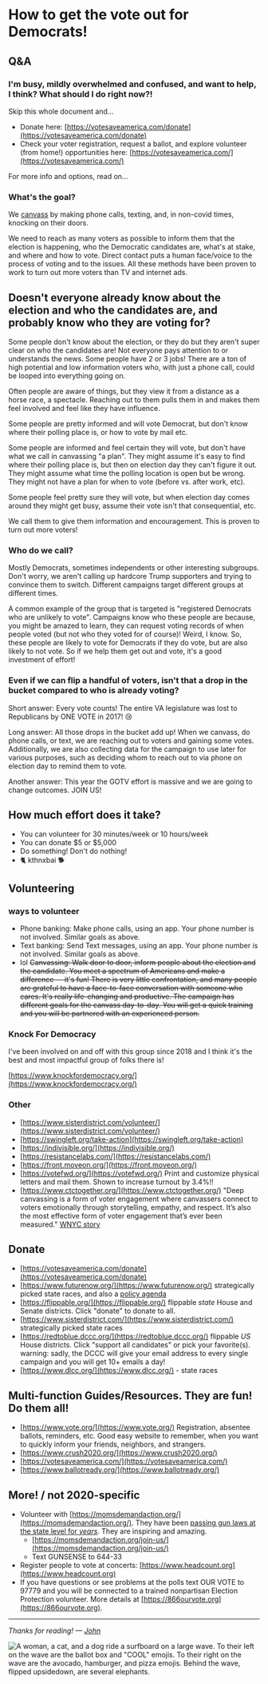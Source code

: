 # How to get the vote out for Democrats!

## Q&A

### I'm busy, mildly overwhelmed and confused, and want to help, I think? What should I do right now?!

Skip this whole document and...
 * Donate here: [https://votesaveamerica.com/donate](https://votesaveamerica.com/donate)
 * Check your voter registration, request a ballot, and explore volunteer (from home!) opportunities here: [https://votesaveamerica.com/](https://votesaveamerica.com/)

For more info and options, read on...

### What's the goal?

We [canvass](https://en.wikipedia.org/wiki/Canvassing) by making phone calls, texting, and, in non-covid times, knocking on their doors.

We need to reach as many voters as possible to inform them that the election is happening,
who the Democratic candidates are, what's at stake, and where and how to vote. Direct contact puts a human
face/voice to the process of voting and to the issues. All these methods have been proven to work to turn out more voters
than TV and internet ads.

## Doesn't everyone already know about the election and who the candidates are, and probably know who they are voting for?

Some people don't know about the election, or they do but they aren't super clear on who the candidates are!
Not everyone pays attention to or understands the news. Some people have 2 or 3 jobs!
There are a ton of high potential and low information voters who, with just a phone call, could be looped into everything going on.

Often people are aware of things, but they view it from a distance as a horse race, a spectacle.
Reaching out to them pulls them in and makes them feel involved and feel like they have influence.

Some people are pretty informed and will vote Democrat, but don't know where their polling place is, or how to vote by mail etc.

Some people are informed and feel certain they will vote, but don't have what we call in canvassing "a plan".
They might assume it's easy to find where their polling place is, but then on election day they can't figure it out. They might
assume what time the polling location is open but be wrong. They might not have a plan for when to vote (before vs. after work, etc).

Some people feel pretty sure they will vote, but when election day comes around they might get busy,
assume their vote isn't that consequential, etc.

We call them to give them information and encouragement. This is proven to turn out more voters!


### Who do we call?

Mostly Democrats, sometimes independents or other interesting subgroups. Don't worry, we aren't calling up hardcore
Trump supporters and trying to convince them to switch. Different campaigns target different groups at different times.

A common example of the group that
is targeted is "registered Democrats who are unlikely to vote". Campaigns know who these people are because, you might be
amazed to learn, they can request voting records of
when people voted (but not who they voted for of course)! Weird, I know. So, these people are likely to vote for
Democrats if they do vote, but are also likely to not vote. So if we help them get out and vote, it's a good
investment of effort!


### Even if we can flip a handful of voters, isn't that a drop in the bucket compared to who is already voting?

Short answer: Every vote counts! The entire VA legislature was lost to Republicans by ONE VOTE in 2017! 😢

Long answer: All those drops in the bucket add up! When we canvass, do phone calls, or text, we are reaching out to voters
and gaining some votes. Additionally, we are also collecting data for the campaign to use later for various purposes, such as
deciding whom to reach out to via phone on election day to remind them to vote.

Another answer: This year the GOTV effort is massive and we are going to change outcomes. JOIN US!


## How much effort does it take?
* You can volunteer for 30 minutes/week or 10 hours/week
* You can donate $5 or $5,000
* Do something! Don't do nothing!
* 🐈 kthnxbai 🐕

## Volunteering

### ways to volunteer

* Phone banking: Make phone calls, using an app. Your phone number is not involved. Similar goals as above.
* Text banking: Send Text messages, using an app. Your phone number is not involved. Similar goals as above.
* lol ~~Canvassing: Walk door to door, inform people about the election and the candidate. You meet a spectrum of Americans and make a difference — it's fun! There is very little confrontation, and many people are grateful to have a face-to-face conversation with someone who cares. It's really life-changing and productive. The campaign has different goals for the canvass day-to-day. You will get a quick training and you will be partnered with an experienced person.~~

### Knock For Democracy

I've been involved on and off with this group since 2018 and
I think it's the best and most impactful group of folks there is!

[https://www.knockfordemocracy.org/](https://www.knockfordemocracy.org/)


### Other

* [https://www.sisterdistrict.com/volunteer/](https://www.sisterdistrict.com/volunteer/)
* [https://swingleft.org/take-action](https://swingleft.org/take-action)
* [https://indivisible.org/](https://indivisible.org/)
* [https://resistancelabs.com/](https://resistancelabs.com/)
* [https://front.moveon.org/](https://front.moveon.org/)
* [https://votefwd.org/](https://votefwd.org/) Print and customize physical letters and mail them. Shown to increase turnout by 3.4%!!
* [https://www.ctctogether.org/](https://www.ctctogether.org/) "Deep canvassing is a form of voter engagement where canvassers connect to voters emotionally through storytelling, empathy, and respect. It’s also the most effective form of voter engagement that’s ever been measured." [WNYC story](https://www.wnyc.org/story/could-door-knock-change-your-mind-and-your-votes/)

## Donate
* [https://votesaveamerica.com/donate](https://votesaveamerica.com/donate)
* [https://www.futurenow.org/](https://www.futurenow.org/) strategically picked state races, and also a [policy agenda](https://www.americasgoals.org/)
* [https://flippable.org/](https://flippable.org/) flippable *state* House and Senate districts. Click "donate" to donate to all.
* [https://www.sisterdistrict.com/](https://www.sisterdistrict.com/) strategically picked state races
* [https://redtoblue.dccc.org/](https://redtoblue.dccc.org/) flippable *US* House districts. Click "support all candidates" or pick your favorite(s). warning: sadly, the DCCC will give your email address to every single campaign and you will get 10+ emails a day!
* [https://www.dlcc.org/](https://www.dlcc.org/) - state races

## Multi-function Guides/Resources. They are fun! Do them all!
* [https://www.vote.org/](https://www.vote.org/) Registration, absentee ballots, reminders, etc. Good easy website to remember, when you want to quickly
  inform your friends, neighbors, and strangers.
* [https://www.crush2020.org/](https://www.crush2020.org/)
* [https://votesaveamerica.com/](https://votesaveamerica.com/)
* [https://www.ballotready.org/](https://www.ballotready.org/)


## More! / not 2020-specific

* Volunteer with [https://momsdemandaction.org/](https://momsdemandaction.org/). They have been [passing gun laws at the state level for *years*](https://momsdemandaction.org/our-victories/). They are inspiring and amazing.
  * [https://momsdemandaction.org/join-us/](https://momsdemandaction.org/join-us/)
  * Text GUNSENSE to 644-33
* Register people to vote at concerts: [https://www.headcount.org](https://www.headcount.org)
* If you have questions or see problems at the polls text OUR VOTE to 97779 and you will be connected to a trained nonpartisan Election Protection volunteer. More details at [https://866ourvote.org](https://866ourvote.org).

----

*Thanks for reading! — [John](https://jjb.cc)*

![A woman, a cat, and a dog ride a surfboard on a large wave. To their left on the wave are the ballot box and "COOL" emojis. To their right on the wave are the avocado, hamburger, and pizza emojis. Behind the wave, flipped upsidedown, are several elephants.](https://democracyroadmap.us/bluewave2018.jpg "Blue Wave!")
